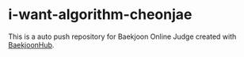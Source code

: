 # i-want-algorithm-cheonjae
This is a auto push repository for Baekjoon Online Judge created with [BaekjoonHub](https://github.com/BaekjoonHub/BaekjoonHub).
